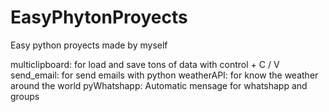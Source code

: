 # EasyPhytonProyects
Easy python proyects made by myself


multiclipboard: for load and save tons of data with control + C / V 
send_email: for send emails with python
weatherAPI: for know the weather around the world
pyWhatshapp: Automatic mensage for whatshapp and groups
